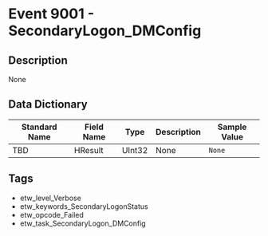 # Event 9001 - SecondaryLogon_DMConfig

## Description
None

## Data Dictionary
|Standard Name|Field Name|Type|Description|Sample Value|
|---|---|---|---|---|
|TBD|HResult|UInt32|None|`None`|

## Tags
* etw_level_Verbose
* etw_keywords_SecondaryLogonStatus
* etw_opcode_Failed
* etw_task_SecondaryLogon_DMConfig